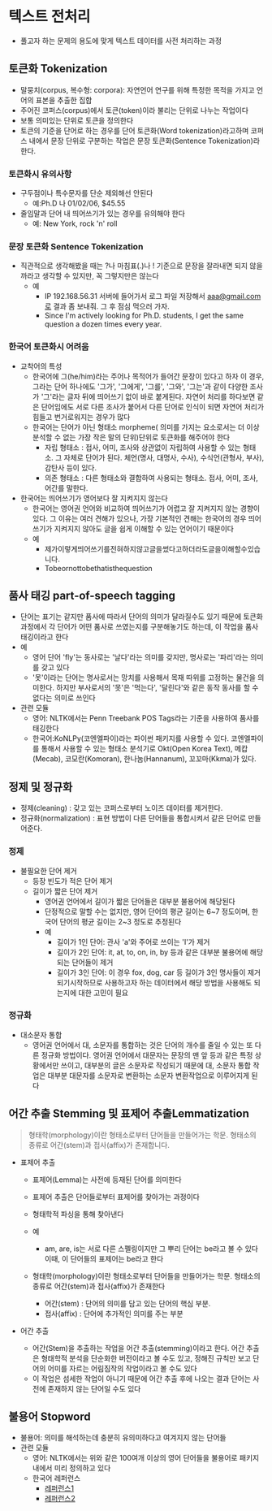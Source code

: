 # 텍스트 전처리
- 풀고자 하는 문제의 용도에 맞게 텍스트 데이터를 사전 처리하는 과정


## 토큰화 Tokenization
- 말뭉치(corpus, 복수형: corpora): 자연언어 연구를 위해 특정한 목적을 가지고 언어의 표본을 추출한 집합
- 주어진 코퍼스(corpus)에서 토큰(token)이라 불리는 단위로 나누는 작업이다
- 보통 의미있는 단위로 토큰을 정의한다
- 토큰의 기준을 단어로 하는 경우를 단어 토큰화(Word tokenization)라고하며   코퍼스 내에서 문장 단위로 구분하는 작업은 문장 토큰화(Sentence Tokenization)라 한다.

### 토큰화시 유의사항
- 구두점이나 특수문자를 단순 제외해선 안된다
	- 예:Ph.D 나 01/02/06, $45.55
- 줄임말과 단어 내 띄어쓰기가 있는 경우를 유의해야 한다
	- 예: New York, rock 'n' roll

### 문장 토큰화 Sentence Tokenization
- 직관적으로 생각해봤을 때는 ?나 마침표(.)나 ! 기준으로 문장을 잘라내면 되지 않을까라고 생각할 수 있지만, 꼭 그렇지만은 않는다
	- 예
		- IP 192.168.56.31 서버에 들어가서 로그 파일 저장해서 aaa@gmail.com로 결과 좀 보내줘. 그 후 점심 먹으러 가자.
		- Since I'm actively looking for Ph.D. students, I get the same question a dozen times every year.

### 한국어 토큰화시 어려움
- 교착어의 특성
	- 한국어에 그(he/him)라는 주어나 목적어가 들어간 문장이 있다고 하자 이 경우, 그라는 단어 하나에도 '그가', '그에게', '그를', '그와', '그는'과 같이 다양한 조사가 '그'라는 글자 뒤에 띄어쓰기 없이 바로 붙게된다. 자연어 처리를 하다보면 같은 단어임에도 서로 다른 조사가 붙어서 다른 단어로 인식이 되면 자연어 처리가 힘들고 번거로워지는 경우가 많다
	- 한국어는 단어가 아닌 형태소 morpheme( 의미를 가지는 요소로서는 더 이상 분석할 수 없는 가장 작은 말의 단위)단위로 토큰화를 해주어야 한다
		-  자립 형태소 : 접사, 어미, 조사와 상관없이 자립하여 사용할 수 있는 형태소. 그 자체로 단어가 된다. 체언(명사, 대명사, 수사), 수식언(관형사, 부사), 감탄사 등이 있다. 
		- 의존 형태소 : 다른 형태소와 결합하여 사용되는 형태소. 접사, 어미, 조사, 어간를 말한다.
- 한국어는 띄어쓰기가 영어보다 잘 지켜지지 않는다
	- 한국어는 영어권 언어와 비교하여 띄어쓰기가 어렵고 잘 지켜지지 않는 경향이 있다. 그 이유는 여러 견해가 있으나, 가장 기본적인 견해는 한국어의 경우 띄어쓰기가 지켜지지 않아도 글을 쉽게 이해할 수 있는 언어이기 때문이다
	- 예
		- 제가이렇게띄어쓰기를전혀하지않고글을썼다고하더라도글을이해할수있습니다.
		- Tobeornottobethatisthequestion


## 품사 태깅 part-of-speech tagging
-  단어는 표기는 같지만 품사에 따라서 단어의 의미가 달라질수도 있기 때문에 토큰화 과정에서 각 단어가 어떤 품사로 쓰였는지를 구분해놓기도 하는데, 이 작업을 품사 태깅이라고 한다
- 예
	- 영어 단어 'fly'는 동사로는 '날다'라는 의미를 갖지만, 명사로는 '파리'라는 의미를 갖고 있다
	- '못'이라는 단어는 명사로서는 망치를 사용해서 목재 따위를 고정하는 물건을 의미한다. 하지만 부사로서의 '못'은 '먹는다', '달린다'와 같은 동작 동사를 할 수 없다는 의미로 쓰인다
- 관련 모듈
	- 영어: NLTK에서는 Penn Treebank POS Tags라는 기준을 사용하여 품사를 태깅한다
	- 한국어:KoNLPy(코엔엘파이)라는 파이썬 패키지를 사용할 수 있다. 코엔엘파이를 통해서 사용할 수 있는 형태소 분석기로 Okt(Open Korea Text), 메캅(Mecab), 코모란(Komoran), 한나눔(Hannanum), 꼬꼬마(Kkma)가 있다.


## 정제 및 정규화
- 정제(cleaning) : 갖고 있는 코퍼스로부터 노이즈 데이터를 제거한다. 
- 정규화(normalization) : 표현 방법이 다른 단어들을 통합시켜서 같은 단어로 만들어준다.

### 정제
- 불필요한 단어 제거
	- 등장 빈도가 적은 단어 제거
	- 길이가 짧은 단어 제거
		- 영어권 언어에서 길이가 짧은 단어들은 대부분 불용어에 해당된다
		- 단정적으로 말할 수는 없지만, 영어 단어의 평균 길이는 6~7 정도이며, 한국어 단어의 평균 길이는 2~3 정도로 추정된다
		- 예
			- 길이가 1인 단어: 관사 'a'와 주어로 쓰이는 'I'가 제거
			- 길이가 2인 단어: it, at, to, on, in, by 등과 같은 대부분 불용어에 해당되는 단어들이 제거
			-  길이가 3인 단어:  이 경우 fox, dog, car 등 길이가 3인 명사들이 제거 되기시작하므로 사용하고자 하는 데이터에서 해당 방법을 사용해도 되는지에 대한 고민이 필요

### 정규화
- 대소문자 통합
	- 영어권 언어에서 대, 소문자를 통합하는 것은 단어의 개수를 줄일 수 있는 또 다른 정규화 방법이다. 영어권 언어에서 대문자는 문장의 맨 앞 등과 같은 특정 상황에서만 쓰이고, 대부분의 글은 소문자로 작성되기 때문에 대, 소문자 통합 작업은 대부분 대문자를 소문자로 변환하는 소문자 변환작업으로 이루어지게 된다


## 어간 추출 Stemming 및 표제어 추출Lemmatization
> 형태학(morphology)이란 형태소로부터 단어들을 만들어가는 학문. 형태소의 종류로 어간(stem)과 접사(affix)가 존재합니다.
- 표제어 추출
	- 표제어(Lemma)는 사전에 등재된 단어를 의미한다
	- 표제어 추출은 단어들로부터 표제어를 찾아가는 과정이다
	- 형태학적 파싱을 통해 찾아낸다
	- 예
		- am, are, is는 서로 다른 스펠링이지만 그 뿌리 단어는 be라고 볼 수  있다 이때, 이 단어들의 표제어는 be라고 한다
		
	- 형태학(morphology)이란 형태소로부터 단어들을 만들어가는 학문. 형태소의 종류로 어간(stem)과 접사(affix)가 존재한다
		- 어간(stem)  : 단어의 의미를 담고 있는 단어의 핵심 부분.
		- 접사(affix)  : 단어에 추가적인 의미를 주는 부분
		
- 어간 추출
	- 어간(Stem)을 추출하는 작업을 어간 추출(stemming)이라고 한다. 어간 추출은 형태학적 분석을 단순화한 버전이라고 볼 수도 있고, 정해진 규칙만 보고 단어의 어미를 자르는 어림짐작의 작업이라고 볼 수도 있다
	- 이 작업은 섬세한 작업이 아니기 때문에 어간 추출 후에 나오는 결과 단어는 사전에 존재하지 않는 단어일 수도 있다

## 불용어 Stopword
- 불용어: 의미를 해석하는데 충분히 유의미하다고 여겨지지 않는 단어들 
- 관련 모듈
	- 영어: NLTK에서는 위와 같은 100여개 이상의 영어 단어들을 불용어로 패키지 내에서 미리 정의하고 있다
	- 한국어 레퍼런스
		- [레퍼런스1]( https://www.ranks.nl/stopwords/korean)
		- [레퍼런스2](https://bab2min.tistory.com/544)

